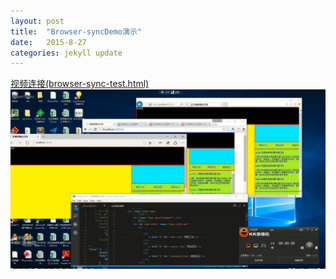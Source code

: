 ```yaml
---
layout: post
title:  "Browser-syncDemo演示"
date:   2015-8-27 
categories: jekyll update
---
```

[视频连接(browser-sync-test.html)](http://www.zjruan.com/browser-sync-test.html)  
![视频截图](/sources/Video-browser-sync.jpg )